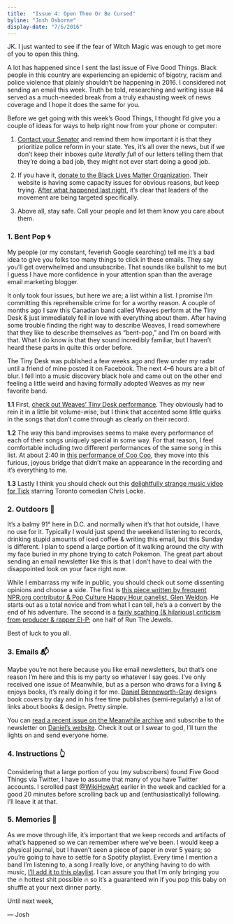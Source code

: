 ```yaml
---
title:  "Issue 4: Open Thee Or Be Cursed​"
byline: "Josh Osborne"
display-date: "7/6/2016"
---
```

JK. I just wanted to see if the fear of Witch Magic was enough to get more of you to open this thing.

A lot has happened since I sent the last issue of Five Good Things. Black people in this country are experiencing an epidemic of bigotry, racism and police violence that plainly shouldn’t be happening in 2016. I considered not sending an email this week. Truth be told, researching and writing issue <span>#4</span> served as a much-needed break from a truly exhausting week of news coverage and I hope it does the same for you.

Before we get going with this week’s Good Things, I thought I’d give you a couple of ideas for ways to help right now from your phone or computer:

1. [Contact your Senator](http://www.senate.gov/senators/contact/) and remind them how important it is that they prioritize police reform in your state. Yes, it’s all over the news, but if we don’t keep their inboxes *quite literally full* of our letters telling them that they’re doing a bad job, they might not ever start doing a good job.

2. If you have it, [donate to the Black Lives Matter Organization](https://donate.idex.org/checkout/donation?eid=66399). Their website is having some capacity issues for obvious reasons, but keep trying. [After what happened last night](https://twitter.com/hashtag/FreeDeray?src=tren&data_id=tweet%3A752168944602054656), it’s clear that leaders of the movement are being targeted specifically.

3. Above all, stay safe. Call your people and let them know you care about them.


### 1. Bent Pop 🌀

My people (or my constant, feverish Google searching) tell me it’s a bad idea to give you folks too many things to click in these emails. They say you’ll get overwhelmed and unsubscribe. That sounds like bullshit to me but I guess I have more confidence in your attention span than the average email marketing blogger.

It only took four issues, but here we are; a list within a list. I promise I’m committing this reprehensible crime for for a worthy reason. A couple of months ago I saw this Canadian band called Weaves perform at the Tiny Desk & just immediately fell in love with everything about them. After having some trouble finding the right way to describe Weaves, I read somewhere that they like to describe themselves as “bent-pop,” and I’m on board with that. What I do know is that they sound incredibly familiar, but I haven’t heard these parts in quite this order before.

The Tiny Desk was published a few weeks ago and flew under my radar until a friend of mine posted it on Facebook. The next 4–6 hours are a bit of blur. I fell into a music discovery black hole and came out on the other end feeling a little weird and having formally adopted Weaves as my new favorite band.

**1.1** First, [check out Weaves’ Tiny Desk performance](https://www.youtube.com/watch?v=faGzVf9ySmY). They obviously had to rein it in a little bit volume-wise, but I think that accented some little quirks in the songs that don’t come through as clearly on their record.

**1.2** The way this band improvises seems to make every performance of each of their songs uniquely special in some way. For that reason, I feel comfortable including two different performances of the same song in this list. At about 2:40 in [this performance of Coo Coo](https://www.youtube.com/watch?v=LNOx8s4d-tw&feature=youtu.be), they move into this furious, joyous bridge that didn’t make an appearance in the recording and it’s everything to me.

**1.3** Lastly I think you should check out this [delightfully strange music video for Tick](https://www.youtube.com/watch?v=4IMTvbw7Uo4&feature=youtu.be) starring Toronto comedian Chris Locke.


### 2. Outdoors 🌳

It’s a balmy 91° here in D.C. and normally when it’s that hot outside, I have no use for it. Typically I would just spend the weekend listening to records, drinking stupid amounts of iced coffee & writing this email, but this Sunday is different. I plan to spend a large portion of it walking around the city with my face buried in my phone trying to catch Pokemon. The great part about sending an email newsletter like this is that I don’t have to deal with the disappointed look on your face right now.

While I embarrass my wife in public, you should check out some dissenting opinions and choose a side. The first is [this piece written by frequent NPR.org contributor & Pop Culture Happy Hour panelist, Glen Weldon](http://www.npr.org/sections/monkeysee/2016/07/08/485078495/gotta-catch-em-all-or-at-least-a-few-a-pokemon-neophyte-tries-pokemon-go). He starts out as a total novice and from what I can tell, he’s a a convert by the end of his adventure. The second is a [fairly scathing (& hilarious) criticism from producer & rapper El-P](http://pitchfork.com/news/66702-el-p-drops-pokemon-rap-after-insulting-pokemon-fans-launches-remix-challenge/?mbid=social_facebook); one half of Run The Jewels.

Best of luck to you all.


### 3. Emails 📬

Maybe you’re not here because you like email newsletters, but that’s one reason I’m here and this is my party so whatever I say goes. I’ve only received one issue of Meanwhile, but as a person who draws for a living & enjoys books, it’s really doing it for me. [Daniel Benneworth-Gray](http://danielgray.com/) designs book covers by day and in his free time publishes (semi-regularly) a list of links about books & design. Pretty simple.

You can [read a recent issue on the Meanwhile archive](http://us5.campaign-archive1.com/?u=e48b498e80c278078bd4069e6&id=479354d8ab&e=a1966004ab) and subscribe to the newsletter on [Daniel’s website](http://danielgray.com/meanwhile). Check it out or I swear to god, I’ll turn the lights on and send everyone home.

### 4. Instructions 👆

Considering that a large portion of you (my subscribers) found Five Good Things via Twitter, I have to assume that many of you have Twitter accounts. I scrolled past [@WikiHowArt](https://twitter.com/WikiHowArt) earlier in the week and cackled for a good 20 minutes before scrolling back up and (enthusiastically) following. I’ll leave it at that.

### 5. Memories 🔮

As we move through life, it’s important that we keep records and artifacts of what’s happened so we can remember where we’ve been. I would keep a physical journal, but I haven’t seen a piece of paper in over 5 years; so you’re going to have to settle for a Spotify playlist. Every time I mention a band I’m listening to, a song I really love, or anything having to do with music, [I’ll add it to this playlist](https://play.spotify.com/user/jshosbrn/playlist/6OF7Y9lN6i5q72GhCpkJ4g?play=true&utm_source=open.spotify.com&utm_medium=open). I can assure you that I’m only bringing you the 🔥 hottest shit possible 🔥 so it’s a guaranteed win if you pop this baby on shuffle at your next dinner party.

Until next week,

— Josh
